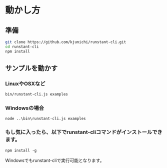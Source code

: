 # 動かし方

## 準備

```bash
git clone https://github.com/kjunichi/runstant-cli.git
cd runstant-cli
npm install
```

## サンプルを動かす

### LinuxやOSXなど

```bash
bin/runstant-cli.js examples
```

### Windowsの場合

```dos
node ..\bin\runstant-cli.js examples
```


### もし気に入ったら、以下でrunstant-cliコマンドがインストールできます。

```
npm install -g
```

Windowsでもrunstant-cliで実行可能となります。
